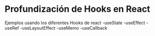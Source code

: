 # Profundización de Hooks en React

Ejemplos usando los diferentes Hooks de react
    -useState
    -useEffect
    -useRef
    -useLayoutEffect
    -useMemo
    -useCallback